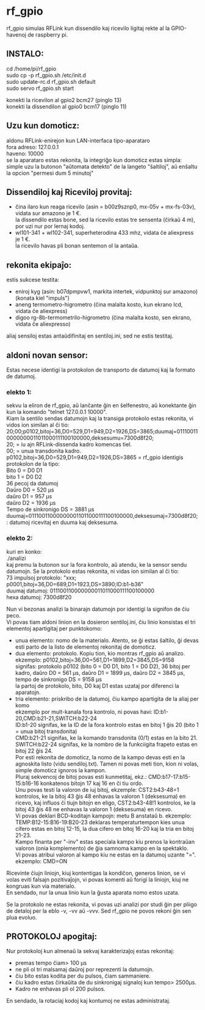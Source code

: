 # rf_gpio

rf_gpio simulas RFLink kun dissendilo kaj ricevilo ligitaj rekte al la GPIO-havenoj de raspberry pi.


## INSTALO:
cd /home/pi/rf_gpio  
sudo cp -p rf_gpio.sh /etc/init.d  
sudo update-rc.d rf_gpio.sh default  
sudo servo rf_gpio.sh start  

konekti la ricevilon al gpio2 bcm27 (pinglo 13)  
konekti la dissendilon al gpio0 bcm17 (pinglo 11)  

## Uzu kun domoticz:  
aldonu RFLink-enirejon kun LAN-interfaca tipo-aparataro  
        fora adreso: 127.0.0.1  
        haveno: 10000  
se la aparataro estas rekonita, la integriĝo kun domoticz estas simpla: simple uzu la butonon "aŭtomata detekto" de la langeto "ŝaltiloj", aŭ enŝaltu la opcion "permesi dum 5 minutoj"

## Dissendiloj kaj Riceviloj provitaj:
* ĉina ilaro kun reaga ricevilo (asin = b00z9sznp0, mx-05v + mx-fs-03v), vidata sur amazono je 1 €.  
        la dissendilo estas bone, sed la ricevilo estas tre sensenta (ĉirkaŭ 4 m), por uzi nur por lernaj kodoj.  
* wl101-341 + wl102-341, superheterodina 433 mhz, vidata ĉe aliexpress je 1 €.  
        la ricevilo havas pli bonan sentemon ol la antaŭa.  

## rekonita ekipaĵo:
estis sukcese testita:  
* eniroj kyg (asin: b07dpmpvw1, markita intertek, vidpunktoj sur amazono) (konata kiel "impuls")  
* aneng termometro-higrometro (ĉina malalta kosto, kun ekrano lcd, vidata ĉe aliexpress)  
* digoo rg-8b-termometrilo-higrometro (ĉina malalta kosto, sen ekrano, vidata ĉe aliexpresso)

aliaj sensiloj estas antaŭdifinitaj en sentiloj.ini, sed ne estis testitaj.

## aldoni novan sensor:
Estas necese identigi la protokolon de transporto de datumoj kaj la formato de datumoj.  
### elekto 1:  
sekvu la eliron de rf_gpio, aŭ lanĉante ĝin en ŝelfenestro, aŭ konektante ĝin kun la komando "telnet 127.0.0.1 10000".  
Kiam la sentilo sendas datumojn kaj la transiga protokolo estas rekonita, vi vidos ion similan al ĉi tio:  
20;00;p0102,bitoj=36,D0=529,D1=949,D2=1926,DS=3865;duumaj=011100110000000011011000111100100000,deksesumu=7300d8f20;  
20; = iu ajn RFLink-dissenda kadro komencas tiel.  
00; = unua transdonita kadro.  
p0102,bitoj=36,D0=529,D1=949,D2=1926,DS=3865 = rf_gpio identigis protokolon de la tipo:  
        Bito 0 = D0 D1  
        bito 1 = D0 D2  
        36 pecoj da datumoj  
        Daŭro D0 = 520 μs  
        daŭro D1 = 957 μs  
        daŭro D2 = 1936 μs  
        Tempo de sinkronigo DS = 3881 μs  
duumaj=011100110000000011011000111100100000,deksesumaj=7300d8f20; : datumoj ricevitaj en duuma kaj deksesuma.

### elekto 2:
kuri en konko:  
./analizi  
kaj premu la butonon sur la fora kontrolo, aŭ atendu, ke la sensor sendu datumojn. Se la protokolo estas rekonita, ni vidas ion similan al ĉi tio:  
 73 impulsoj protokolo: "xxx; p0001,bitoj=36,D0=689,D1=1923,DS=3890;ID:b1-b36"  
  duumaj datumoj: 011100110000000011011000111100100000  
  hexa datumoj: 7300d8f20  

Nun vi bezonas analizi la binarajn datumojn por identigi la signifon de ĉiu peco.  
Vi povas tiam aldoni linion en la dosieron sentiloj.ini, ĉiu linio konsistas el tri elementoj apartigitaj per punktokomo:  
* unua elemento: nomo de la materialo. Atento, se ĝi estas ŝaltilo, ĝi devas esti parto de la listo de elementoj rekonitaj de domoticz.  
* dua elemento: protokolo. Kopiu tion, kio montras rf_gpio aŭ analizo.  
        ekzemplo: p0102,bitoj=36,D0=561,D1=1899,D2=3845,DS=9158  
                signifas: protokolo p0102 (bito 0 = D0 D1, bito 1 = D0 D2), 36 bitoj per kadro, daŭro D0 = 561 μs, daŭro D1 = 1899 μs, daŭro D2 = 3845 μs, tempo de sinkronigo DS = 9158 μs  
                la partoj de protokolo, bito, D0 kaj D1 estas uzataj por diferenci la aparatojn.  
* tria elemento: priskribo de la datumoj, ĉiu kampo apartigita de la aliaj per komo  
        ekzemplo por mult-kanala fora kontrolo, ni povas havi: ID:b1-20,CMD:b21-21,SWITCH:b22-24  
                ID:b1-20 signifas, ke la ID de la fora kontrolo estas en bitoj 1 ĝis 20 (bito 1 = unua bitoj transdonita)  
                CMD:b21-21 signifas, ke la komando transdonita (0/1) estas en la bito 21.  
                SWITCH:b22-24 signifas, ke la nombro de la funkciigita frapeto estas en bitoj 22 ĝis 24.  
        Por esti rekonita de domoticz, la nomo de la kampo devas esti en la agnoskita listo (vidu sendiloj.txt). Tamen ni povas meti tion, kion ni volas, simple domoticz ignoros la kampon.  
        Pluraj sekvencoj de bitoj povas esti kunmetitaj, ekz.: CMD:b17-17:b15-15:b16-16 konkatenos bitojn 17 kaj 16 en ĉi tiu ordo.  
        Unu povas testi la valoron de iuj bitoj, ekzemple: CST2:b43-48=1 kontrolos, ke la bitoj 43 ĝis 48 enhavas la valoron 1 (deksesuma) en ricevo, kaj influos ĉi tiujn bitojn en eligo, CST2:b43-48!1 kontrolos, ke la bitoj 43 ĝis 48 ne enhavas la valoron 1 (deksesuma) en ricevo.  
        Vi povas deklari BCD-koditajn kampojn: metu B anstataŭ b. ekzemplo: TEMP:B12-15:B16-19:B20-23 deklaras temperaturtempon kies unua cifero estas en bitoj 12-15, la dua cifero en bitoj 16-20 kaj la tria en bitoj 21-23.  
        Kampo finanta per "-inv" estas speciala kampo kiu prenos la kontraŭan valoron (onia komplemento) de ĝia samnoma kampo en la spektaklo.  
        Vi povas atribui valoron al kampo kiu ne estas en la datumoj uzante "=". ekzemplo: CMD=ON  

Ricevinte ĉiujn liniojn, kiuj kontentigas la kondiĉon, generos linion, se vi volas eviti falsajn pozitivaĵojn, vi povas komenti aŭ forigi la liniojn, kiuj ne kongruas kun via materialo.  
En sendado, nur la unua linio kun la ĝusta aparata nomo estos uzata.  


Se la protokolo ne estas rekonita, vi povas uzi analizi por studi ĝin per pliigo de detaloj per la eblo -v, -vv aŭ -vvv. Sed rf_gpio ne povos rekoni ĝin sen plua evoluo.  


## PROTOKOLOJ apogitaj:

Nur protokoloj kun almenaŭ la sekvaj karakterizaĵoj estas rekonitaj:  
* premas tempo ĉiam> 100 μs  
* ne pli ol tri malsamaj daŭroj por reprezenti la datumojn.  
* ĉiu bito estas kodita per du pulsos, ĉiam sammaniere.  
* ĉiu kadro estas ĉirkaŭita de du sinkronigaj signaloj kun tempo> 2500μs.  
* Kadro ne enhavas pli ol 200 pulsos.  

En sendado, la rotaciaj kodoj kaj kontumoj ne estas administrataj.  
